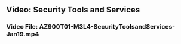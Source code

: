 ## Video: Security  Tools and Services 
### Video File: AZ900T01-M3L4-SecurityToolsandServices-Jan19.mp4